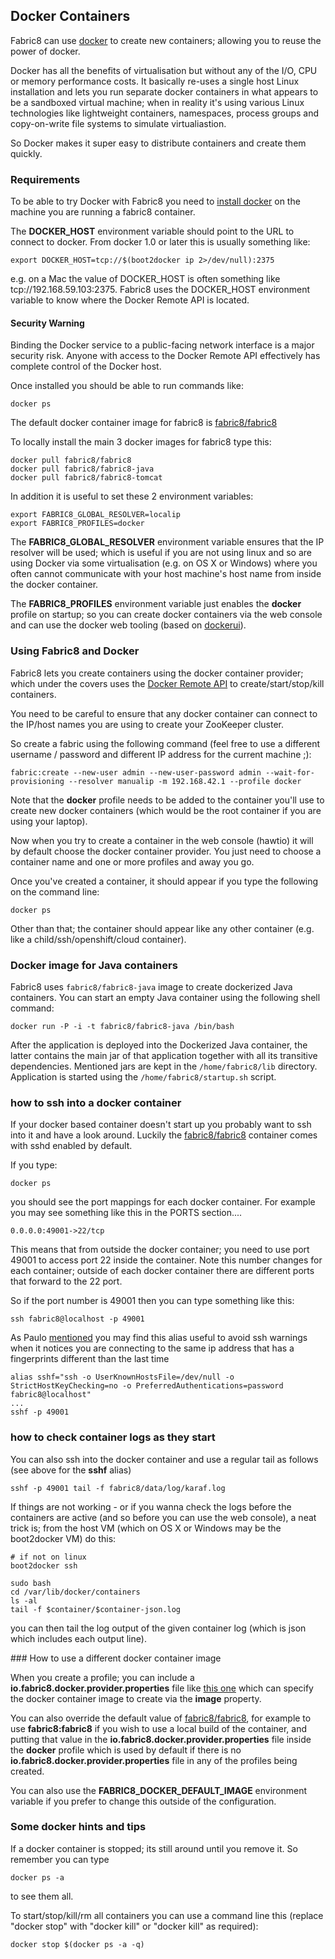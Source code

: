 ## Docker Containers

Fabric8 can use [docker](http://docker.io/) to create new containers; allowing you to reuse the power of docker.

Docker has all the benefits of virtualisation but without any of the I/O, CPU or memory performance costs. It basically re-uses a single host Linux installation and lets you run separate docker containers in what appears to be a sandboxed virtual machine; when in reality it's using various Linux technologies like lightweight containers, namespaces, process groups and copy-on-write file systems to simulate virtualiastion.

So Docker makes it super easy to distribute containers and create them quickly.

### Requirements

To be able to try Docker with Fabric8 you need to [install docker](https://www.docker.io/gettingstarted/#h_installation) on the machine you are running a fabric8 container.

The **DOCKER_HOST** environment variable should point to the URL to connect to docker. From docker 1.0 or later this is usually something like:

    export DOCKER_HOST=tcp://$(boot2docker ip 2>/dev/null):2375

e.g. on a Mac the value of DOCKER_HOST is often something like tcp://192.168.59.103:2375. Fabric8 uses the DOCKER_HOST environment variable to know where the Docker Remote API is located.

#### Security Warning

Binding the Docker service to a public-facing network interface is a major security risk. Anyone with access to the Docker Remote API effectively has complete control of the Docker host.

Once installed you should be able to run commands like:

    docker ps

The default docker container image for fabric8 is [fabric8/fabric8](https://index.docker.io/u/fabric8/fabric8/)

To locally install the main 3 docker images for fabric8 type this:

    docker pull fabric8/fabric8
    docker pull fabric8/fabric8-java
    docker pull fabric8/fabric8-tomcat

In addition it is useful to set these 2 environment variables:

    export FABRIC8_GLOBAL_RESOLVER=localip
    export FABRIC8_PROFILES=docker

The **FABRIC8_GLOBAL_RESOLVER** environment variable ensures that the IP resolver will be used; which is useful if you are not using linux and so are using Docker via some virtualisation (e.g. on OS X or Windows) where you often cannot communicate with your host machine's host name from inside the docker container.

The **FABRIC8_PROFILES** environment variable just enables the **docker** profile on startup; so you can create docker containers via the web console and can use the docker web tooling (based on [dockerui](https://github.com/crosbymichael/dockerui)).

### Using Fabric8 and Docker

Fabric8 lets you create containers using the docker container provider; which under the covers uses the [Docker Remote API](http://docs.docker.io/en/latest/reference/api/docker_remote_api/) to create/start/stop/kill containers.

You need to be careful to ensure that any docker container can connect to the IP/host names you are using to create your ZooKeeper cluster.

So create a fabric using the following command (feel free to use a different username / password and different IP address for the current machine ;):

    fabric:create --new-user admin --new-user-password admin --wait-for-provisioning --resolver manualip -m 192.168.42.1 --profile docker

Note that the **docker** profile needs to be added to the container you'll use to create new docker containers (which would be the root container if you are using your laptop).

Now when you try to create a container in the web console (hawtio) it will by default choose the docker container provider. You just need to choose a container name and one or more profiles and away you go.

Once you've created a container, it should appear if you type the following on the command line:

    docker ps

Other than that; the container should appear like any other container (e.g. like a child/ssh/openshift/cloud container).

### Docker image for Java containers

Fabric8 uses `fabric8/fabric8-java` image to create dockerized Java containers. You can start an empty Java container using 
the following shell command:

    docker run -P -i -t fabric8/fabric8-java /bin/bash
    
After the application is deployed into the Dockerized Java container, the latter contains the main jar of that application 
together with all its transitive dependencies. Mentioned jars are kept in the `/home/fabric8/lib` directory. Application
is started using the `/home/fabric8/startup.sh` script.

### how to ssh into a docker container

If your docker based container doesn't start up you probably want to ssh into it and have a look around. Luckily the [fabric8/fabric8](https://index.docker.io/u/fabric8/fabric8/) container comes with sshd enabled by default.

If you type:

    docker ps

you should see the port mappings for each docker container. For example you may see something like this in the PORTS section....

    0.0.0.0:49001->22/tcp

This means that from outside the docker container; you need to use port 49001 to access port 22 inside the container. Note this number changes for each container; outside of each docker container there are different ports that forward to the 22 port.

So if the port number is 49001 then you can type something like this:

    ssh fabric8@localhost -p 49001

As Paulo [mentioned](https://github.com/paoloantinori/dockerfiles/blob/master/centos/fuse/README.md#suggestions) you may find this alias useful to avoid ssh warnings when it notices you are connecting to the same ip address that has a fingerprints different than the last time

    alias sshf="ssh -o UserKnownHostsFile=/dev/null -o StrictHostKeyChecking=no -o PreferredAuthentications=password fabric8@localhost"
    ...
    sshf -p 49001

### how to check container logs as they start

You can also ssh into the docker container and use a regular tail as follows (see above for the **sshf** alias)

    sshf -p 49001 tail -f fabric8/data/log/karaf.log

If things are not working - or if you wanna check the logs before the containers are active (and so before you can use the web console), a neat trick is; from the host VM (which on OS X or Windows may be the boot2docker VM) do this:

    # if not on linux
    boot2docker ssh

    sudo bash
    cd /var/lib/docker/containers
    ls -al
    tail -f $container/$container-json.log

you can then tail the log output of the given container log (which is json which includes each output line).

### How to use a different docker container image

When you create a profile; you can include a **io.fabric8.docker.provider.properties** file like [this one](https://github.com/jstrachan/fabric8/blob/675/fabric/fabric8-karaf/src/main/resources/distro/fabric/import/fabric/profiles/docker.profile/io.fabric8.docker.provider.properties#L23) which can specify the docker container image to create via the **image** property.

You can also override the default value of [fabric8/fabric8](https://index.docker.io/u/fabric8/fabric8/), for example to use **fabric8:fabric8** if you wish to use a local build of the container, and putting that value in the **io.fabric8.docker.provider.properties** file inside the **docker** profile which is used by default if there is no **io.fabric8.docker.provider.properties** file in any of the profiles being created.

You can also use the **FABRIC8_DOCKER_DEFAULT_IMAGE** environment variable if you prefer to change this outside of the configuration.

### Some docker hints and tips

If a docker container is stopped; its still around until you remove it. So remember you can type

    docker ps -a

to see them all.

To start/stop/kill/rm all containers you can use a command line this (replace "docker stop" with "docker kill" or "docker kill" as required):

    docker stop $(docker ps -a -q)
